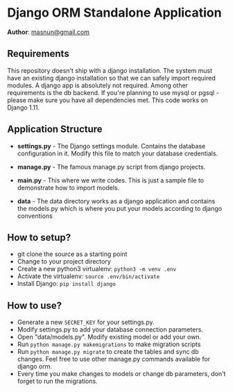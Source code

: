 Django ORM Standalone Application
=================================

__Author__: masnun@gmail.com


Requirements
------------
This repository doesn't ship with a django installation. The system must have an
existing django installation so that we can safely import required modules. A
django app is absolutely not required. Among other requirements is the db
backend. If you're planning to use mysql or pgsql - please make sure you have
all dependencies met. This code works on Django 1.11.


Application Structure
----------------------
+ __settings.py__ - The Django settings module. Contains the database configuration in it. Modify this file to match your database credentials.
+ __manage.py__ - The famous manage.py script from django projects.
+ __main.py__ - This where we write codes. This is just a sample file to demonstrate how to import models.

+ __data__ - The data directory works as a django application and contains the models.py which is where you put your models according to django conventions

How to setup?
-------------
+ git clone the source as a starting point
+ Change to your project directory
+ Create a new python3 virtualenv: `python3 -m venv .env`
+ Activate the virtualenv: `source .env/bin/activate`
+ Install Django: `pip install django`

How to use?
-----------
+ Generate a new `SECRET_KEY` for your settings.py.
+ Modify settings.py to add your database connection parameters.
+ Open "data/models.py". Modify existing model or add your own.
+ Run `python manage.py makemigrations` to make migration scripts
+ Run `python manage.py migrate` to create the tables and sync db changes. Feel free to use other manage.py commands available for django orm.
+ Every time you make changes to models or change db parameters, don't forget to run the migrations.

